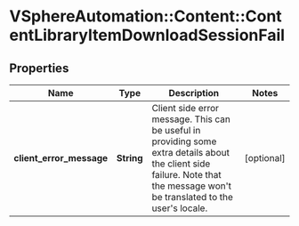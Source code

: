 # VSphereAutomation::Content::ContentLibraryItemDownloadSessionFail

## Properties
Name | Type | Description | Notes
------------ | ------------- | ------------- | -------------
**client_error_message** | **String** | Client side error message. This can be useful in providing some extra details about the client side failure. Note that the message won&#39;t be translated to the user&#39;s locale. | [optional] 


